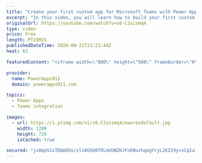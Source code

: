 ```yaml
---
title: "Create your first custom app for Microsoft Teams with Power Apps in 5 minutes"
excerpt: "In this video, you will learn how to build your first custom app in teams by using Power Apps. No fluff, no overview, just a quick dive into everything you need to know to build your first app thanks to the Project Oakdale preview.   Power Apps Training https://training.powerapps911.com  Link to 43 minute"
originalUrl: https://youtube.com/watch?v=s6-C2xismq4
type: video
price: Free
length: PT15M1S
publishedDateTime: 2020-09-21T23:21:44Z
heat: 62

featuredContent: "<iframe width=\"800\" height=\"500\" frameborder=\"0\" src=\"https://www.youtube.com/embed/s6-C2xismq4\" allow=\"accelerometer; autoplay; encrypted-media; gyroscope; picture-in-picture\" allowfullscreen></iframe>"

provider:
  name: PowerApps911
  domain: powerapps911.com

topics:
  - Power Apps
  - Teams integration

images:
  - url: https://i.ytimg.com/vi/s6-C2xismq4/maxresdefault.jpg
    width: 1280
    height: 720
    isCached: true

secured: "jvAmpS1xTQQmDEe/zls6GhQ0fOLmUUWZKJFoEWuzhqogYryL2KZI9ycxCqIa1qVDlsLWz4pgTCezBlGbNxrzlLM+4wyd+129y4rYG8/fm8rixscU43TYc6FWO5IDA0ovBBw7AZ8v5rJGohnwiM2/W5KaMom6RYAeQDWmVnSDsFu5mih2R4fyu5/48Jph88WJxasNWdotlHGJ2Yj8RJENCqPFxvP8jz+CIq/qBaBxBGpHH7nXYj/BdHWwJrAMY+nYtZiqQDi3dzbWYyRykASQlyKFGdQe85KnoY+ZQ/0kPkb0omYn+HvlCB3l+sFi25puhGF/YIPoPRUy7kd0wreEKPjMqpPC7f/sEupztiMBL3YTK64+nku5h7iS/WocQeohZPIUgmsvmx6/1wSMYLEBG3wzFyhrVHoJzq8Oj9+RSDQ=;Uu/gWI8DtHdM8hNk40o6ew=="
---
```


